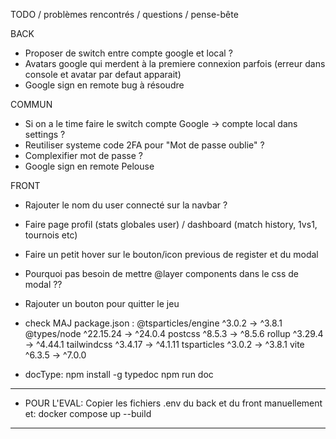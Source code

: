 TODO / problèmes rencontrés / questions / pense-bête

BACK

- Proposer de switch entre compte google et local ?
- Avatars google qui merdent à la premiere connexion parfois (erreur dans console et avatar par defaut apparait)
- Google sign en remote bug à résoudre


COMMUN

- Si on a le time faire le switch compte Google -> compte local dans settings ?
- Reutiliser systeme code 2FA pour "Mot de passe oublie" ?
- Complexifier mot de passe ?
- Google sign en remote Pelouse

FRONT

- Rajouter le nom du user connecté sur la navbar ?
- Faire page profil (stats globales user) / dashboard (match history, 1vs1, tournois etc)
- Faire un petit hover sur le bouton/icon previous de register et du modal
- Pourquoi pas besoin de mettre @layer components dans le css de modal ??
- Rajouter un bouton pour quitter le jeu

- check MAJ package.json :
 @tsparticles/engine         ^3.0.2  →   ^3.8.1
 @types/node              ^22.15.24  →  ^24.0.4
 postcss                     ^8.5.3  →   ^8.5.6
 rollup                     ^3.29.4  →  ^4.44.1
 tailwindcss                ^3.4.17  →  ^4.1.11
 tsparticles                 ^3.0.2  →   ^3.8.1
 vite                        ^6.3.5  →   ^7.0.0

- docType:	npm install -g typedoc
			npm run doc

------------------------------------------------------------------------
- POUR L'EVAL:
Copier les fichiers .env du back et du front manuellement et:
docker compose up --build
------------------------------------------------------------------------